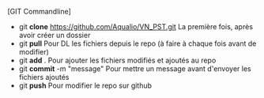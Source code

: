 [GIT Commandline]
- git **clone** https://github.com/Aqualio/VN_PST.git 
La première fois, après avoir créer un dossier
- git **pull** 
Pour DL les fichiers depuis le repo (à faire à chaque fois avant de modifier)
- git **add** . 
Pour ajouter les fichiers modifiés et ajoutés au repo
- git **commit** -m "message" 
Pour mettre un message avant d'envoyer les fichiers ajoutés
- git **push** 
Pour modifier le repo sur github
